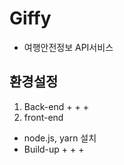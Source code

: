 # Giffy
- 여행안전정보 API서비스
## 환경설정
  1. Back-end
    +
    +
    +
  2. front-end
  - node.js, yarn 설치
  - Build-up
     + 
     + 
     + 

